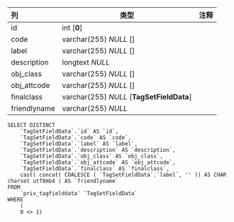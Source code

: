 | 列           | 类型                                      | 注释 |
| :----------- | ----------------------------------------- | ---- |
| id           | int [**0**]                               |      |
| code         | varchar(255) *NULL* []                    |      |
| label        | varchar(255) *NULL* []                    |      |
| description  | longtext *NULL*                           |      |
| obj_class    | varchar(255) *NULL* []                    |      |
| obj_attcode  | varchar(255) *NULL* []                    |      |
| finalclass   | varchar(255) *NULL* [**TagSetFieldData**] |      |
| friendlyname | varchar(255) *NULL*                       |      |

```
SELECT DISTINCT
	`TagSetFieldData`.`id` AS `id`,
	`TagSetFieldData`.`code` AS `code`,
	`TagSetFieldData`.`label` AS `label`,
	`TagSetFieldData`.`description` AS `description`,
	`TagSetFieldData`.`obj_class` AS `obj_class`,
	`TagSetFieldData`.`obj_attcode` AS `obj_attcode`,
	`TagSetFieldData`.`finalclass` AS `finalclass`,
	cast( concat( COALESCE ( `TagSetFieldData`.`label`, '' )) AS CHAR charset utf8mb4 ) AS `friendlyname` 
FROM
	`priv_tagfielddata` `TagSetFieldData` 
WHERE
	(
	0 <> 1)
```

